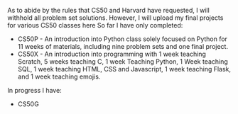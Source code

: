 As to abide by the rules that CS50 and Harvard have requested, I will withhold all problem set solutions. However, I will upload my final projects for various CS50 classes here
So far I have only completed:
* CS50P - An introduction into Python class solely focused on Python for 11 weeks of materials, including nine problem sets and one final project. 
* CS50X - An introduction into programming with 1 week teaching Scratch, 5 weeks teaching C, 1 week Teaching Python, 1 Week teaching SQL, 1 week teaching HTML, CSS and Javascript, 1 week teaching Flask, and 1 week teaching emojis.

In progress I have:
* CS50G

